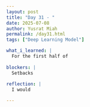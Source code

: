 ```yaml
---
layout: post
title: "Day 31 - "
date: 2025-07-08
author: Yusrat Miah
permalink: /day31.html
tags: ["Deep Learning Model"]

what_i_learned: |
  For the first half of
  
blockers: |
  Setbacks 
  
reflection: |
  I would

---
```


